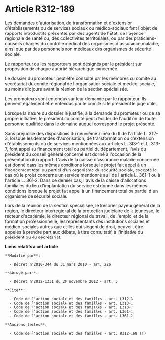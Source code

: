# Article R312-189

Les demandes d'autorisation, de transformation et d'extension d'établissements ou de services sociaux ou médico-sociaux font
l'objet de rapports introductifs présentés par des agents de l'État, de l'agence régionale de santé ou, des collectivités
territoriales, ou par des praticiens-conseils chargés du contrôle médical des organismes d'assurance maladie, ainsi que par
des personnels non médicaux des organismes de sécurité sociale. 

Le rapporteur ou les rapporteurs sont désignés par le président sur proposition de chaque autorité hiérarchique concernée. 

Le dossier du promoteur peut être consulté par les membres du comité au secrétariat du comité régional de l'organisation
sociale et médico-sociale, au moins dix jours avant la réunion de la section spécialisée. 

Les promoteurs sont entendus sur leur demande par le rapporteur. Ils peuvent également être entendus par le comité si le
président le juge utile. 

Lorsque la nature du dossier le justifie, à la demande du promoteur ou de sa propre initiative, le président du comité peut
décider de l'audition de toute personne qualifiée dans le domaine auquel correspond le projet présenté. 

Sans préjudice des dispositions du neuvième alinéa du II de l'article L. 312-3, lorsque les demandes d'autorisation, de
transformation ou d'extension d'établissements ou de services mentionnées aux articles L. 313-1 et L. 313-7, font appel au
financement total ou partiel du département, l'avis du président du conseil général concerné est donné à l'occasion de la
présentation du rapport. L'avis de la caisse d'assurance maladie concernée est donné dans les mêmes conditions lorsque le
projet fait appel à un financement total ou partiel d'un organisme de sécurité sociale, excepté le cas où le projet concerne
un service mentionné au I de l'article L. 361-1 ou à l'article L. 361-2. Dans ce dernier cas, l'avis de la caisse
d'allocations familiales du lieu d'implantation du service est donné dans les mêmes conditions lorsque le projet fait appel à
un financement total ou partiel d'un organisme de sécurité sociale. 

Lors de la réunion de la section spécialisée, le trésorier payeur général de la région, le        directeur interrégional de
la protection judiciaire de la jeunesse, le recteur d'académie, le directeur régional du travail, de l'emploi et de la
formation professionnelle, les représentants des institutions sociales et médico-sociales autres que celles qui siègent de
droit, peuvent être appelés à prendre part aux débats, à titre consultatif, à l'initiative du président ou du secrétariat.

**Liens relatifs à cet article**

	**Modifié par**:

	  - Décret n°2010-344 du 31 mars 2010 - art. 226

	**Abrogé par**:

	  - Décret n°2012-1331 du 29 novembre 2012 - art. 3

	**Cite**:

	  - Code de l'action sociale et des familles - art. L312-3
	  - Code de l'action sociale et des familles - art. L313-1
	  - Code de l'action sociale et des familles - art. L313-7
	  - Code de l'action sociale et des familles - art. L361-1
	  - Code de l'action sociale et des familles - art. L361-2

	**Anciens textes**:

	  - Code de l'action sociale et des familles - art. R312-168 (T)

